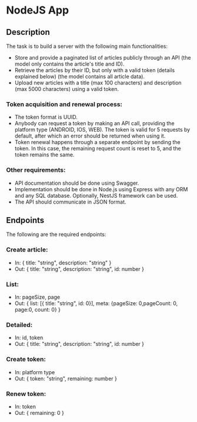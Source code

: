# NodeJS App

## Description

The task is to build a server with the following main functionalities:
- Store and provide a paginated list of articles publicly through an API (the model only contains the article's title and ID).
- Retrieve the articles by their ID, but only with a valid token (details explained below) (the model contains all article data).
- Upload new articles with a title (max 100 characters) and description (max 5000 characters) using a valid token.

### Token acquisition and renewal process:
- The token format is UUID.
- Anybody can request a token by making an API call, providing the platform type (ANDROID, IOS, WEB). The token is valid for 5 requests by default, after which an error should be returned when using it.
- Token renewal happens through a separate endpoint by sending the token. In this case, the remaining request count is reset to 5, and the token remains the same.

### Other requirements:
- API documentation should be done using Swagger.
- Implementation should be done in Node.js using Express with any ORM and any SQL database. Optionally, NestJS framework can be used.
- The API should communicate in JSON format.

## Endpoints

The following are the required endpoints:

### Create article:
- In: { title: "string", description: "string" }
- Out: { title: "string", description: "string", id: number }

### List:
- In: pageSize, page
- Out: { list: [{ title: "string", id: 0}], meta: {pageSize: 0,pageCount: 0, page:0, count: 0} }

### Detailed:
- In: id, token
- Out: { title: "string", description: "string", id: number }

### Create token:
- In: platform type
- Out: { token: "string", remaining: number }

### Renew token:
- In: token
- Out: { remaining: 0 }
